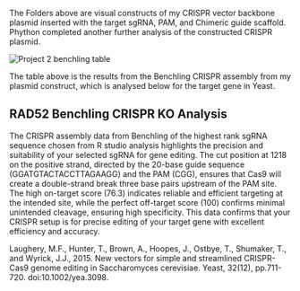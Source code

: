 The Folders above are visual constructs of my CRISPR vector backbone plasmid inserted with the target sgRNA, PAM, and Chimeric guide scaffold. Phython completed another further analysis of the constructed CRISPR plasmid.

![Project 2 benchling table](https://github.com/user-attachments/assets/47ace9d9-119c-40c1-8571-e56a6341196c)


The table above is the results from the Benchling CRISPR assembly from my plasmid construct, which is analysed below for the target gene in Yeast.

## RAD52 Benchling CRISPR KO Analysis 

The CRISPR assembly data from Benchling of the highest rank sgRNA sequence chosen from R studio analysis highlights the precision and suitability of your selected sgRNA for gene editing. The cut position at 1218 on the positive strand, directed by the 20-base guide sequence (GGATGTACTACCTTAGAAGG) and the PAM (CGG), ensures that Cas9 will create a double-strand break three base pairs upstream of the PAM site. The high on-target score (76.3) indicates reliable and efficient targeting at the intended site, while the perfect off-target score (100) confirms minimal unintended cleavage, ensuring high specificity. This data confirms that your CRISPR setup is for precise editing of your target gene with excellent efficiency and accuracy. 

Laughery, M.F., Hunter, T., Brown, A., Hoopes, J., Ostbye, T., Shumaker, T., and Wyrick, J.J., 2015. New vectors for simple and streamlined CRISPR-Cas9 genome editing in Saccharomyces cerevisiae. Yeast, 32(12), pp.711-720. doi:10.1002/yea.3098. 
